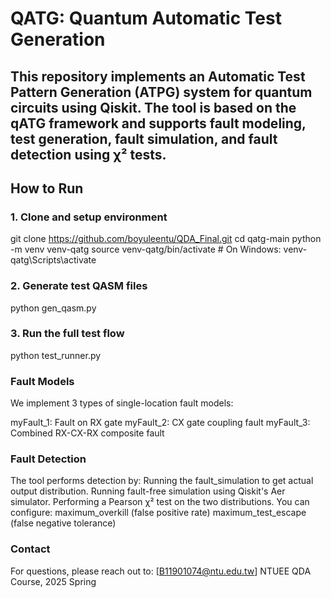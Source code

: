 # QATG: Quantum Automatic Test Generation

This repository implements an Automatic Test Pattern Generation (ATPG) system for quantum circuits using Qiskit. The tool is based on the qATG framework and supports fault modeling, test generation, fault simulation, and fault detection using χ² tests.
---
## How to Run

### 1. Clone and setup environment

git clone https://github.com/boyuleentu/QDA_Final.git
cd qatg-main
python -m venv venv-qatg
source venv-qatg/bin/activate  # On Windows: venv-qatg\Scripts\activate

### 2. Generate test QASM files
python gen_qasm.py
### 3. Run the full test flow
python test_runner.py
### Fault Models
We implement 3 types of single-location fault models:

myFault_1: Fault on RX gate
myFault_2: CX gate coupling fault
myFault_3: Combined RX-CX-RX composite fault
### Fault Detection
The tool performs detection by:
Running the fault_simulation to get actual output distribution.
Running fault-free simulation using Qiskit's Aer simulator.
Performing a Pearson χ² test on the two distributions.
You can configure:
maximum_overkill (false positive rate)
maximum_test_escape (false negative tolerance)
### Contact
For questions, please reach out to:
[B11901074@ntu.edu.tw]
NTUEE QDA Course, 2025 Spring
```bash







